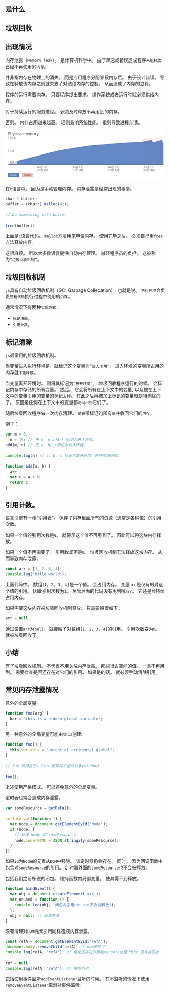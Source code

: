 ## 是什么
## 垃圾回收
## 出现情况

内存泄露（`Memory leak`）。
是计算机科学中。
由于疏忽或错误造成程序`未能释放`已经不再使用的`内存`。

并非指内存在物理上的消失。
而是应用程序分配某段内存后。
由于设计错误。
导致在释放该内存之前就失去了对该段内存的控制。
从而造成了内存的浪费。

程序的运行需要内存。
只要程序提出要求。
操作系统或者运行时就必须供给内存。

对于持续运行的服务进程。
必须及时释放不再用到的内存。

否则。
内存占用越来越高。
轻则影响系统性能。
重则导致进程奔溃。

![内存占用高，进程奔溃](../images/js/内存泄露/1.png)

在`c`语言中。
因为是手动管理内存。
内存泄露是经常出现的事情。

```js
char * buffer;
buffer = (char*) malloc(42);

// Do something with buffer

free(buffer);
```

上面是`C`语言代码。
`malloc`方法用来申请内存。
使用完毕之后。
必须自己用`free`方法释放内存。

这很麻烦。
所以大多数语言提供自动内存管理。
减轻程序员的负担。
这被称为`“垃圾回收机制”`。

## 垃圾回收机制

`js`具有自动垃圾回收机制（GC: Garbage Collecation）.
也就是说。
`执行环境`会负责`管理代码`执行过程中使用的`内存`。

通常情况下有两种`实现方式`：
- `标记清除`。
- `引用计数`。

## 标记清除

`js`最常用的垃圾回收机制。

当变量进入执行环境是，就标记这个变量为`“进入环境”`。
进入环境的变量所占用的内存就`不能释放`。

当变量离开环境时。
则将其标记为`“离开环境”`。
垃圾回收程序运行的时候。
会标记内存中存储的所有变量。
然后。
它会将所有在上下文中的变量,
以及被在上下文中的变量引用的变量的标记`去掉`。
在此之后再被加上标记的变量就是待删除的了。
原因是任何在上下文中的变量都`访问不到`它们了。

随后垃圾回收程序做一次内存清理。
`销毁`带标记的所有`值`并收回它们的`内存`。

例子：
```js
var m = 0,
  n = 19; // 把 m, n add() 标记为进入环境。
add(m, n) // 把 a, b, c标记为进入环境。

console.log(n) // a, b, c 标记为离开环境，等待垃圾回收。

function add(a, b) {
  a++
  var c = a + b
  return c
}
```

## 引用计数。

语言引擎有一张“引用表”。
保存了内存里面所有的资源（通常是各种值）的引用次数。

如果一个值的引用次数是`0`。
就表示这个值不再用到了。
因此可以将这块内存释放。

如果一个值不再需要了。
引用数却不是`0`。
垃圾回收机制无法释放这块内存。
从而导致内存泄露。
```js
const arr = [1, 2, 3, 4];
console.log('hello world');
```
上面代码中。
数组`[1, 2, 3, 4]`是一个值。
会占用内存。
变量`arr`是仅有的对这个值的引用。
因此引用次数为`1`。
尽管后面的代码没有用到哦`arr`。
它还是会持续占用内存。

如果需要这块内存被垃圾回收机制释放。
只需要设置如下：
```js
arr = null;
```
通过设置`arr`为`null`。
就接触了对数组`[1, 2, 3, 4]`的引用。
引用次数变为`0`。
就被垃圾回收了。

## 小结

有了垃圾回收机制。
不代表不用关注内存泄露。
那些很占空间的值。
一旦不再用到。
需要检查是否还存在对它们的引用。
如果是的话。
就必须手动清除引用。

## 常见内存泄露情况

意外的全局变量。
```js
function foo(arg) {
  bar = "this is a hidden global variable";
}
```

另一种意外的全局变量可能由`this`创建:
```js
function foo() {
  this.variable = "potential accidental global";
}

// foo 调用自己，this 质导向了全局对象(window)

foo();
```
上述使用严格模式。
可以避免意外的全局变量。

定时器也常会造成内存泄露。
```js
var someResource = getData();

setInterval(function () {
  var node = document.getElementById('Node');
  if (node) {
    // 处理 node 和 someResource
    node.innerHTML = JSON.stringify(someResource);
  }
})
```
如果`id`为`Node`的元素从`DOM`中移除。
该定时器仍会存在。
同时。
因为回调函数中包含对`someResource`的引用。
定时器外面的`someResource`也不会被释放。

包括我们之前所说的闭包。
维持函数内局部变量。
使其得不到释放。
```js
function bindEvent() {
  var obj = document.createElement('xxx');
  var unused = function () {
    console.log(obj, '闭包内引用obj obj不会被释放');
  };
  obj = null; // 解决方法
}
```
没有清理对`DOM`元素引用同样造成内存泄露。
```js
const refA = document.getElementById('refA');
document.body.removeChild(refA); // dom删除了
console.log(refA, 'refA'); // 但是还存在引用能console出整个div 没有被回收

ref = null;
console.log(refA, 'refA'); // 解除引用
```
包括使用事件监听`addEventListener`监听的时候。
在不监听的情况下使用`removeEventListener`取消对事件监听。



